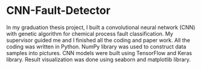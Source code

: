 # CNN-Fault-Detector
In my graduation thesis project, I built a convolutional neural network (CNN) with genetic algorithm for chemical process fault classification. My supervisor guided me and I finished all the coding and paper work. All the coding was written in Python. NumPy library was used to construct data samples into pictures. CNN models were built using TensorFlow and Keras library. Result visualization was done using seaborn and matplotlib library.
